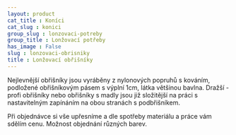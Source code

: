 ```yaml
---
layout: product
cat_title : Koníci
cat_slug : konici
group_slug : lonzovaci-potreby
group_title : Lonžovací potřeby
has_image : False
slug : lonzovaci-obrisniky
title : Lonžovací obřišníky
---
```


Nejlevnější obřišníky jsou vyráběny z nylonových popruhů s kováním, podložené obřišníkovým pásem s výplní 1cm, látka většinou bavlna.
Dražší - profi obřišníky nebo obřišníky s madly jsou již složitější na práci s nastavitelným zapínáním na obou stranách s podbřišníkem.

Při objednávce si vše upřesníme a dle spotřeby materiálu a práce vám sdělím cenu.
Možnost objednání různých barev.

